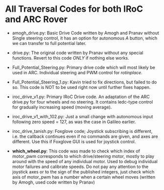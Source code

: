 All Traversal Codes for both IRoC and ARC Rover
==============================================

* amogh_drive.py: Basic Drive Code written by Amogh and Pranav without Single steering control, it has an option for autonomous *A* button, which we can transfer to full potential later. 

* drive.py: The original code written by Pranav without any special functions. Revert to this code *ONLY* if nothing else works. 

* Full_Potential_Steering.py: Primary drive code which will most likely be used in ARC. Individual steering and PWM control for *rotinplace*.

* Full_Potential_Steering_1.py: Kavin tried to fix directions, but failed to do so. This code is NOT to be used right now until further fixes happen. 

* iroc_drive_v1.py: Primary IRoC Drive code. An adaptation of the ARC drive.py for four wheels and no steering. It contains ledc-type control for gradually increasing speed (moving average). 

* iroc_drive_v1_with_102.py: Just a small change with autonomous input following zero speed = 127, as was the case in Galileo earlier. 

* iroc_drive_tanish.py: Foxglove code; Joystick subscribing is different, i.e. the callback continues even if no commands are given, and axes are different. Use this if Foxglove GUI is used for joystick control. 

* **which_wheel.py**: This code was made to check which index of motor_pwm corresponds to which drive/steering motor, mostly to play around with the speed of any individual motor. Used to debug individual motor failures and calibrate speeds. 
Do not pay any attention to the joystick axes or to the sign of the published integers, just check which axis of motor_pwm has a number when a certain wheel moves (written by Amogh, used code written by Pranav)

